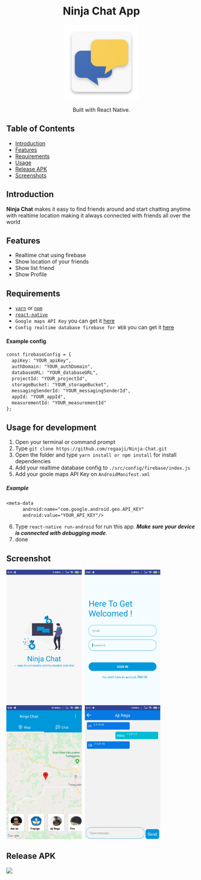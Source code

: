 <h1 align="center">Ninja Chat App</h1>
<p align="center">
  <img src="./android/app/src/main/res/mipmap-xxxhdpi/ic_launcher.png" width="200">
</p>
<p align="center">
  Built with React Native.
</p>


## Table of Contents

- [Introduction](#introduction)
- [Features](#features)
- [Requirements](#requirements)
- [Usage](#usage-for-development)
- [Release APK](#release-apk)
- [Screenshots](#screenshots)

## Introduction
<b>Ninja Chat</b> makes it easy to find friends around and start chatting anytime with realtime location making it always connected with friends all over the world


## Features

* Realtime chat using firebase
* Show location of your friends
* Show list friend
* Show Profile

## Requirements
* [`yarn`](https://yarnpkg.com/getting-started/install) or [`npm`](https://www.npmjs.com/)
* [`react-native`](https://facebook.github.io/react-native/docs/getting-started)
* `Google maps API Key` you can get it [here](https://developers.google.com/maps/documentation/javascript/get-api-key)
* `Config realtime database firebase for WEB` you can get it [here](https://firebase.google.com/)
#### Example config
```
const firebaseConfig = {
  apiKey: "YOUR_apiKey",
  authDomain: "YOUR_authDomain",
  databaseURL: "YOUR_databaseURL",
  projectId: "YOUR_projectId",
  storageBucket: "YOUR_storageBucket",
  messagingSenderId: "YOUR_messagingSenderId",
  appId: "YOUR_appId",
  measurementId: "YOUR_measurementId"
};
```
## Usage for development
1. Open your terminal or command prompt
2. Type `git clone https://github.com/regaaji/Ninja-Chat.git`
3. Open the folder and type `yarn install or npm install` for install dependencies
4. Add your realtime database config to `./src/config/firebase/index.js`
5. Add your goole maps API Key on `AndroidManifest.xml`
##### Example
  ```
  <meta-data
        android:name="com.google.android.geo.API_KEY"
        android:value="YOUR_API_KEY"/>
  ```
6.  Type `react-native run-android` for run this app. ***Make sure your device is connected with debugging mode***.
7. done

## Screenshot 


<kbd>
<img src="./screenshot/splash.jpg" width="200">
</kbd>

<kbd>
<img src="./screenshot/login.jpg" width="200">
</kbd>

<kbd>
<img src="./screenshot/map.jpg" width="200">
</kbd>

<kbd>
<img src="./screenshot/chat.jpg" width="200">
</kbd>


## Release APK
<a href="https://drive.google.com/file/d/1Wu8WG57CY2Ia8_VjxKSrLbaMx5FzF4T6/view?usp=sharing">
  <img src="https://img.shields.io/badge/Download%20on%20the-Google%20Drive-blue.svg?style=popout&logo=google-drive"/>
</a>


